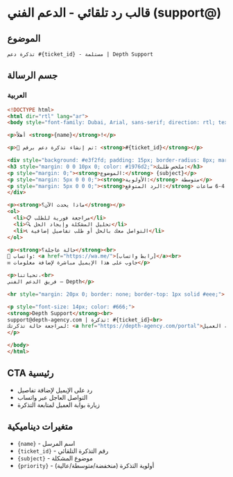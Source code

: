 # قالب رد تلقائي - الدعم الفني (support@)

## الموضوع
```
تذكرة دعم #{ticket_id} - مستلمة | Depth Support
```

## جسم الرسالة

### العربية
```html
<!DOCTYPE html>
<html dir="rtl" lang="ar">
<body style="font-family: Dubai, Arial, sans-serif; direction: rtl; text-align: right;">

<p>أهلاً <strong>{name}</strong>!</p>

<p>🎫 تم إنشاء تذكرة دعم برقم: <strong>#{ticket_id}</strong></p>

<div style="background: #e3f2fd; padding: 15px; border-radius: 8px; margin: 20px 0; border-left: 4px solid #2196f3;">
<h3 style="margin: 0 0 10px 0; color: #1976d2;">ملخص طلبك:</h3>
<p style="margin: 0;"><strong>الموضوع:</strong> {subject}</p>
<p style="margin: 5px 0 0 0;"><strong>الأولوية:</strong> متوسطة</p>
<p style="margin: 5px 0 0 0;"><strong>الرد المتوقع:</strong> خلال 4-6 ساعات</p>
</div>

<p><strong>ماذا يحدث الآن؟</strong></p>
<ol>
  <li>📋 مراجعة فورية للطلب</li>
  <li>🔍 تحليل المشكلة وإيجاد الحل</li>
  <li>📞 التواصل معك بالحل أو طلب تفاصيل إضافية</li>
</ol>

<p><strong>حالة عاجلة؟</strong><br>
📱 واتساب: <a href="https://wa.me/">[رابط واتساب]</a><br>
✉️ جاوب على هذا الإيميل مباشرة لإضافة معلومات</p>

<p>تحياتنا،<br>
فريق الدعم الفني — Depth</p>

<hr style="margin: 20px 0; border: none; border-top: 1px solid #eee;">

<p style="font-size: 14px; color: #666;">
<strong>Depth Support</strong><br>
support@depth-agency.com | تذكرة: #{ticket_id}<br>
لمراجعة حالة تذكرتك: <a href="https://depth-agency.com/portal">بوابة العميل</a>
</p>

</body>
</html>
```

## CTA رئيسية
- رد على الإيميل لإضافة تفاصيل
- التواصل العاجل عبر واتساب
- زيارة بوابة العميل لمتابعة التذكرة

## متغيرات ديناميكية
- `{name}` - اسم المرسل
- `{ticket_id}` - رقم التذكرة التلقائي
- `{subject}` - موضوع المشكلة
- `{priority}` - أولوية التذكرة (منخفضة/متوسطة/عالية)
